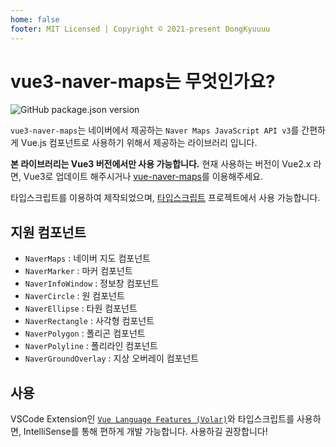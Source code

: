 ```yaml
---
home: false
footer: MIT Licensed | Copyright © 2021-present DongKyuuuu
---
```


# vue3-naver-maps는 무엇인가요?

![GitHub package.json version](https://img.shields.io/github/package-json/v/dongkyuuuu/vue3-naver-maps)&nbsp;

`vue3-naver-maps`는 네이버에서 제공하는 `Naver Maps JavaScript API v3`를 간편하게 Vue.js 컴포넌트로 사용하기 위해서 제공하는 라이브러리 입니다.

<!-- 컴포넌트 호출 후, 해당 Object를 전달받아 직접 제어할 수 있습니다. 자세한 내용에서 확인 할 수 있습니다. -->

**본 라이브러리는 Vue3 버전에서만 사용 가능합니다.** 현재 사용하는 버전이 Vue2.x 라면, Vue3로 업데이트 해주시거나 [vue-naver-maps](https://github.com/Shin-JaeHeon/vue-naver-maps)를 이용해주세요.

타입스크립트를 이용하여 제작되었으며, [타입스크립트](./types/index.md) 프로젝트에서 사용 가능합니다.

## 지원 컴포넌트

- `NaverMaps` : 네이버 지도 컴포넌트
- `NaverMarker` : 마커 컴포넌트
- `NaverInfoWindow` : 정보창 컴포넌트
- `NaverCircle` : 원 컴포넌트
- `NaverEllipse` : 타원 컴포넌트
- `NaverRectangle` : 사각형 컴포넌트
- `NaverPolygon` : 폴리곤 컴포넌트
- `NaverPolyline` : 폴리라인 컴포넌트
- `NaverGroundOverlay` : 지상 오버레이 컴포넌트
<!-- - `NaverCustomOverlay` : 사용자정의 오버레이 컴포넌트 -->

## 사용

VSCode Extension인 [`Vue Language Features (Volar)`](https://marketplace.visualstudio.com/items?itemName=johnsoncodehk.volar)와 타입스크립트를 사용하면, IntelliSense를 통해 편하게 개발 가능합니다. 사용하길 권장합니다!

